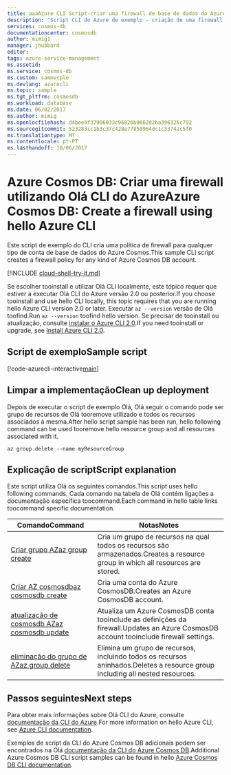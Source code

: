 ```yaml
---
title: aaaAzure CLI Script-criar uma firewall de base de dados do Azure Cosmos | Microsoft Docs
description: "Script CLI do Azure de exemplo - criação de uma firewall para a base de dados do Azure Cosmos"
services: cosmos-db
documentationcenter: cosmosdb
author: mimig1
manager: jhubbard
editor: 
tags: azure-service-management
ms.assetid: 
ms.service: cosmos-db
ms.custom: sammvcple
ms.devlang: azurecli
ms.topic: sample
ms.tgt_pltfrm: cosmosdb
ms.workload: database
ms.date: 06/02/2017
ms.author: mimig
ms.openlocfilehash: d4bee4f37906033c96826b9662d2ba396325c792
ms.sourcegitcommit: 523283cc1b3c37c428e77850964dc1c33742c5f0
ms.translationtype: MT
ms.contentlocale: pt-PT
ms.lasthandoff: 10/06/2017
---
```

# <a name="azure-cosmos-db-create-a-firewall-using-hello-azure-cli"></a><span data-ttu-id="6f2d5-103">Azure Cosmos DB: Criar uma firewall utilizando Olá CLI do Azure</span><span class="sxs-lookup"><span data-stu-id="6f2d5-103">Azure Cosmos DB: Create a firewall using hello Azure CLI</span></span>

<span data-ttu-id="6f2d5-104">Este script de exemplo do CLI cria uma política de firewall para qualquer tipo de conta de base de dados do Azure Cosmos.</span><span class="sxs-lookup"><span data-stu-id="6f2d5-104">This sample CLI script creates a firewall policy for any kind of Azure Cosmos DB account.</span></span> 

[!INCLUDE [cloud-shell-try-it.md](../../../includes/cloud-shell-try-it.md)]

<span data-ttu-id="6f2d5-105">Se escolher tooinstall e utilizar Olá CLI localmente, este tópico requer que estiver a executar Olá CLI do Azure versão 2.0 ou posterior.</span><span class="sxs-lookup"><span data-stu-id="6f2d5-105">If you choose tooinstall and use hello CLI locally, this topic requires that you are running hello Azure CLI version 2.0 or later.</span></span> <span data-ttu-id="6f2d5-106">Executar `az --version` versão de Olá toofind.</span><span class="sxs-lookup"><span data-stu-id="6f2d5-106">Run `az --version` toofind hello version.</span></span> <span data-ttu-id="6f2d5-107">Se precisar de tooinstall ou atualização, consulte [instalar o Azure CLI 2.0]( /cli/azure/install-azure-cli).</span><span class="sxs-lookup"><span data-stu-id="6f2d5-107">If you need tooinstall or upgrade, see [Install Azure CLI 2.0]( /cli/azure/install-azure-cli).</span></span> 

## <a name="sample-script"></a><span data-ttu-id="6f2d5-108">Script de exemplo</span><span class="sxs-lookup"><span data-stu-id="6f2d5-108">Sample script</span></span>

[!code-azurecli-interactive[main](../../../cli_scripts/cosmosdb/secure-cosmosdb-create-firewall/secure-cosmosdb-create-firewall.sh?highlight=38-42 "Create an Azure Cosmos DB firewall")]

## <a name="clean-up-deployment"></a><span data-ttu-id="6f2d5-109">Limpar a implementação</span><span class="sxs-lookup"><span data-stu-id="6f2d5-109">Clean up deployment</span></span>

<span data-ttu-id="6f2d5-110">Depois de executar o script de exemplo Olá, Olá seguir o comando pode ser grupo de recursos de Olá tooremove utilizado e todos os recursos associados à mesma.</span><span class="sxs-lookup"><span data-stu-id="6f2d5-110">After hello script sample has been run, hello following command can be used tooremove hello resource group and all resources associated with it.</span></span>

```azurecli-interactive
az group delete --name myResourceGroup
```

## <a name="script-explanation"></a><span data-ttu-id="6f2d5-111">Explicação de script</span><span class="sxs-lookup"><span data-stu-id="6f2d5-111">Script explanation</span></span>

<span data-ttu-id="6f2d5-112">Este script utiliza Olá os seguintes comandos.</span><span class="sxs-lookup"><span data-stu-id="6f2d5-112">This script uses hello following commands.</span></span> <span data-ttu-id="6f2d5-113">Cada comando na tabela de Olá contém ligações a documentação específica toocommand.</span><span class="sxs-lookup"><span data-stu-id="6f2d5-113">Each command in hello table links toocommand specific documentation.</span></span>

| <span data-ttu-id="6f2d5-114">Comando</span><span class="sxs-lookup"><span data-stu-id="6f2d5-114">Command</span></span> | <span data-ttu-id="6f2d5-115">Notas</span><span class="sxs-lookup"><span data-stu-id="6f2d5-115">Notes</span></span> |
|---|---|
| [<span data-ttu-id="6f2d5-116">Criar grupo AZ</span><span class="sxs-lookup"><span data-stu-id="6f2d5-116">az group create</span></span>](https://docs.microsoft.com/cli/azure/group#create) | <span data-ttu-id="6f2d5-117">Cria um grupo de recursos na qual todos os recursos são armazenados.</span><span class="sxs-lookup"><span data-stu-id="6f2d5-117">Creates a resource group in which all resources are stored.</span></span> |
| [<span data-ttu-id="6f2d5-118">Criar AZ cosmosdb</span><span class="sxs-lookup"><span data-stu-id="6f2d5-118">az cosmosdb create</span></span>](https://docs.microsoft.com/cli/azure/cosmosdb#create) | <span data-ttu-id="6f2d5-119">Cria uma conta do Azure CosmosDB.</span><span class="sxs-lookup"><span data-stu-id="6f2d5-119">Creates an Azure CosmosDB account.</span></span> |
| [<span data-ttu-id="6f2d5-120">atualização de cosmosdb AZ</span><span class="sxs-lookup"><span data-stu-id="6f2d5-120">az cosmosdb update</span></span>](https://docs.microsoft.com/cli/azure/cosmosdb#update) | <span data-ttu-id="6f2d5-121">Atualiza um Azure CosmosDB conta tooinclude as definições da firewall.</span><span class="sxs-lookup"><span data-stu-id="6f2d5-121">Updates an Azure CosmosDB account tooinclude firewall settings.</span></span> |
| [<span data-ttu-id="6f2d5-122">eliminação do grupo de AZ</span><span class="sxs-lookup"><span data-stu-id="6f2d5-122">az group delete</span></span>](https://docs.microsoft.com/cli/azure/group#delete) | <span data-ttu-id="6f2d5-123">Elimina um grupo de recursos, incluindo todos os recursos aninhados.</span><span class="sxs-lookup"><span data-stu-id="6f2d5-123">Deletes a resource group including all nested resources.</span></span> |

## <a name="next-steps"></a><span data-ttu-id="6f2d5-124">Passos seguintes</span><span class="sxs-lookup"><span data-stu-id="6f2d5-124">Next steps</span></span>

<span data-ttu-id="6f2d5-125">Para obter mais informações sobre Olá CLI do Azure, consulte [documentação da CLI do Azure](https://docs.microsoft.com/cli/azure/overview).</span><span class="sxs-lookup"><span data-stu-id="6f2d5-125">For more information on hello Azure CLI, see [Azure CLI documentation](https://docs.microsoft.com/cli/azure/overview).</span></span>

<span data-ttu-id="6f2d5-126">Exemplos de script da CLI do Azure Cosmos DB adicionais podem ser encontrados na Olá [documentação da CLI do Azure Cosmos DB](../cli-samples.md).</span><span class="sxs-lookup"><span data-stu-id="6f2d5-126">Additional Azure Cosmos DB CLI script samples can be found in hello [Azure Cosmos DB CLI documentation](../cli-samples.md).</span></span>
